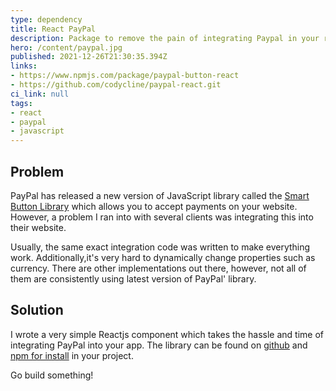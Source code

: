```yaml
---
type: dependency
title: React PayPal
description: Package to remove the pain of integrating Paypal in your react app
hero: /content/paypal.jpg
published: 2021-12-26T21:30:35.394Z
links:
- https://www.npmjs.com/package/paypal-button-react
- https://github.com/codycline/paypal-react.git
ci_link: null
tags: 
- react
- paypal
- javascript
---
```

## Problem
PayPal has released a new version of JavaScript library called the [Smart Button Library](https://developer.paypal.com/docs/checkout/) which allows you to accept payments on your website. 
However, a problem I ran into with several clients was integrating this into their website. 

Usually, the same exact integration code was written to make everything work. Additionally,it's very hard to dynamically change properties such as currency.
There are other implementations out there, however, not all of them are consistently using latest version of PayPal' library.

## Solution
I wrote a very simple Reactjs component which takes the hassle and time of integrating 
PayPal into your app. The library can be found on [github](https://github.com/CodyCline/paypal-react) and [npm for install](https://www.npmjs.com/package/paypal-button-react) in your project.

Go build something!